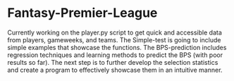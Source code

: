 # Fantasy-Premier-League
Currently working on the player.py script to get quick and accessible data from players, gameweeks, and teams. The Simple-test is going to include simple examples that showcase the functions. The BPS-prediction includes regression techniques and learning methods to predict the BPS (with poor results so far). The next step is to further develop the selection statistics and create a program to effectively showcase them in an intuitive manner.
